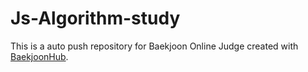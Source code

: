 # Js-Algorithm-study
This is a auto push repository for Baekjoon Online Judge created with [BaekjoonHub](https://github.com/BaekjoonHub/BaekjoonHub).
